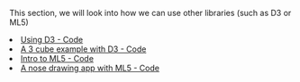 This section, we will look into how we can use other libraries (such as D3 or ML5)
 <li>
    <a href="https://github.com/MathuraMG/IMA-Low-Res-Connections-Lab/tree/master/Week_11|Sockets_and_other_libraries/D3"
        target="_blank">
        Using D3 - Code
    </a>
</li>
<li>
    <a href="https://github.com/MathuraMG/IMA-Low-Res-Connections-Lab/tree/master/Week_11|Sockets_and_other_libraries/Three_Cube_Example"
        target="_blank">
        A 3 cube example with D3 - Code
    </a>
</li> 
<li>
    <a href="https://github.com/MathuraMG/IMA-Low-Res-Connections-Lab/tree/master/Week_11|Sockets_and_other_libraries/ML5_Hello_World"
        target="_blank">
        Intro to ML5 - Code
    </a>
</li>  
<li>
    <a href="https://github.com/MathuraMG/IMA-Low-Res-Connections-Lab/tree/master/Week_11|Sockets_and_other_libraries/ML5_Nose_Drawing"
        target="_blank">
        A nose drawing app with ML5 - Code
    </a>
</li> 